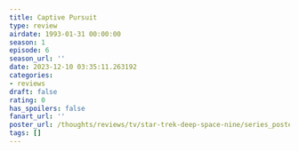 ```yaml
---
title: Captive Pursuit
type: review
airdate: 1993-01-31 00:00:00
season: 1
episode: 6
season_url: ''
date: 2023-12-10 03:35:11.263192
categories:
- reviews
draft: false
rating: 0
has_spoilers: false
fanart_url: ''
poster_url: /thoughts/reviews/tv/star-trek-deep-space-nine/series_poster.jpg
tags: []
---
```


